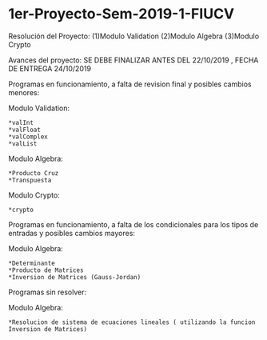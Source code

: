 # 1er-Proyecto-Sem-2019-1-FIUCV
Resolución del Proyecto:   (1)Modulo Validation      (2)Modulo Algebra       (3)Modulo Crypto

Avances del proyecto: SE DEBE FINALIZAR ANTES DEL 22/10/2019 , FECHA DE ENTREGA 24/10/2019 

Programas en funcionamiento, a falta de revision final y posibles cambios menores:

  Modulo Validation:
  
    *valInt
    *valFloat
    *valComplex
    *valList
  
  Modulo Algebra:
  
    *Producto Cruz
    *Transpuesta
  
  Modulo Crypto:
  
    *crypto

Programas en funcionamiento, a falta de los condicionales para los tipos de entradas y posibles cambios mayores:

  Modulo Algebra:
  
    *Determinante
    *Producto de Matrices
    *Inversion de Matrices (Gauss-Jordan)
    
Programas sin resolver:

  Modulo Algebra:
  
    *Resolucion de sistema de ecuaciones lineales ( utilizando la funcion Inversion de Matrices)
